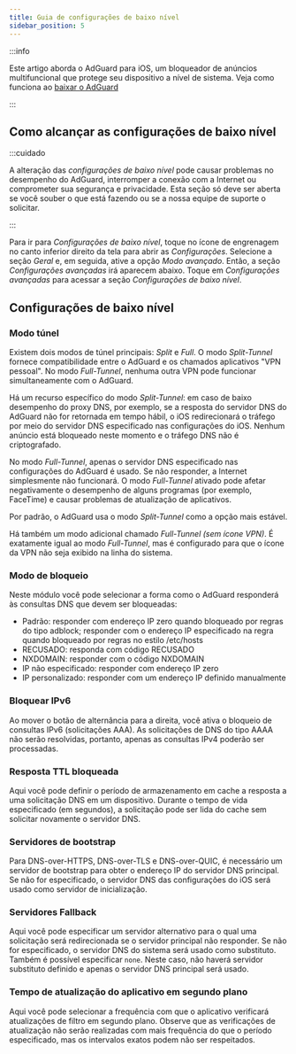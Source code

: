 ```yaml
---
title: Guia de configurações de baixo nível
sidebar_position: 5
---
```


:::info

Este artigo aborda o AdGuard para iOS, um bloqueador de anúncios multifuncional que protege seu dispositivo a nível de sistema. Veja como funciona ao [baixar o AdGuard](https://agrd.io/download-kb-adblock)

:::

## Como alcançar as configurações de baixo nível

:::cuidado

A alteração das *configurações de baixo nível* pode causar problemas no desempenho do AdGuard, interromper a conexão com a Internet ou comprometer sua segurança e privacidade. Esta seção só deve ser aberta se você souber o que está fazendo ou se a nossa equipe de suporte o solicitar.

:::

Para ir para *Configurações de baixo nível*, toque no ícone de engrenagem no canto inferior direito da tela para abrir as *Configurações*. Selecione a seção *Geral* e, em seguida, ative a opção *Modo avançado*. Então, a seção *Configurações avançadas* irá aparecem abaixo. Toque em *Configurações avançadas* para acessar a seção *Configurações de baixo nível*.

## Configurações de baixo nível

### Modo túnel

Existem dois modos de túnel principais: *Split* e *Full*. O modo *Split-Tunnel* fornece compatibilidade entre o AdGuard e os chamados aplicativos "VPN pessoal". No modo *Full-Tunnel*, nenhuma outra VPN pode funcionar simultaneamente com o AdGuard.

Há um recurso específico do modo *Split-Tunnel*: em caso de baixo desempenho do proxy DNS, por exemplo, se a resposta do servidor DNS do AdGuard não for retornada em tempo hábil, o iOS redirecionará o tráfego por meio do servidor DNS especificado nas configurações do iOS. Nenhum anúncio está bloqueado neste momento e o tráfego DNS não é criptografado.

No modo *Full-Tunnel*, apenas o servidor DNS especificado nas configurações do AdGuard é usado. Se não responder, a Internet simplesmente não funcionará. O modo *Full-Tunnel* ativado pode afetar negativamente o desempenho de alguns programas (por exemplo, FaceTime) e causar problemas de atualização de aplicativos.

Por padrão, o AdGuard usa o modo *Split-Tunnel* como a opção mais estável.

Há também um modo adicional chamado *Full-Tunnel (sem ícone VPN)*. É exatamente igual ao modo *Full-Tunnel*, mas é configurado para que o ícone da VPN não seja exibido na linha do sistema.

### Modo de bloqueio

Neste módulo você pode selecionar a forma como o AdGuard responderá às consultas DNS que devem ser bloqueadas:

- Padrão: responder com endereço IP zero quando bloqueado por regras do tipo adblock; responder com o endereço IP especificado na regra quando bloqueado por regras no estilo /etc/hosts
- RECUSADO: responda com código RECUSADO
- NXDOMAIN: responder com o código NXDOMAIN
- IP não especificado: responder com endereço IP zero
- IP personalizado: responder com um endereço IP definido manualmente

### Bloquear IPv6

Ao mover o botão de alternância para a direita, você ativa o bloqueio de consultas IPv6 (solicitações AAA). As solicitações de DNS do tipo AAAA não serão resolvidas, portanto, apenas as consultas IPv4 poderão ser processadas.

### Resposta TTL bloqueada

Aqui você pode definir o período de armazenamento em cache a resposta a uma solicitação DNS em um dispositivo. Durante o tempo de vida especificado (em segundos), a solicitação pode ser lida do cache sem solicitar novamente o servidor DNS.

### Servidores de bootstrap

Para DNS-over-HTTPS, DNS-over-TLS e DNS-over-QUIC, é necessário um servidor de bootstrap para obter o endereço IP do servidor DNS principal. Se não for especificado, o servidor DNS das configurações do iOS será usado como servidor de inicialização.

### Servidores Fallback

Aqui você pode especificar um servidor alternativo para o qual uma solicitação será redirecionada se o servidor principal não responder. Se não for especificado, o servidor DNS do sistema será usado como substituto. Também é possível especificar `none`. Neste caso, não haverá servidor substituto definido e apenas o servidor DNS principal será usado.

### Tempo de atualização do aplicativo em segundo plano

Aqui você pode selecionar a frequência com que o aplicativo verificará atualizações de filtro em segundo plano. Observe que as verificações de atualização não serão realizadas com mais frequência do que o período especificado, mas os intervalos exatos podem não ser respeitados.
